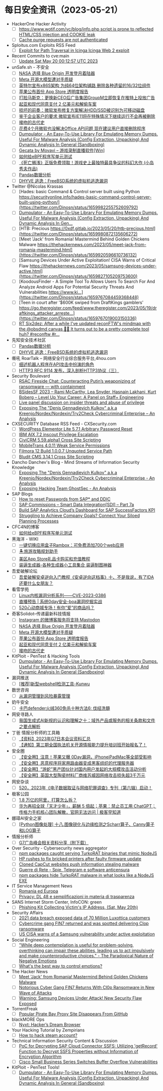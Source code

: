# 每日安全资讯（2023-05-21）

- HackerOne Hacker Activity
  - [ ] [https://www.wotif.com/vc/blog/info.php script is prone to reflected HTML/CSS injection and COOKIE leak](https://hackerone.com/reports/1888351)
  - [ ] [Cache purge requests are not authenticated](https://hackerone.com/reports/1994585)
- Sploitus.com Exploits RSS Feed
  - [ ] [Exploit for Path Traversal in Icinga Icinga Web 2 exploit](https://sploitus.com/exploit?id=A144A006-AA91-583F-B26A-E459BFE146CB&utm_source=rss&utm_medium=rss)
- Recent Commits to cve:main
  - [ ] [Update Sat May 20 00:12:57 UTC 2023](https://github.com/trickest/cve/commit/913fe61d170325501319f5befe6270c11c5e3321)
- unSafe.sh - 不安全
  - [ ] [NASA 选择 Blue Origin 开发登月着陆器](https://buaq.net/go-164766.html)
  - [ ] [Meta 开源大模型遭对手质疑](https://buaq.net/go-164767.html)
  - [ ] [英特尔宣布x86S架构 为纯64位架构铺路 删除各种遗留的16/32位组件](https://buaq.net/go-164763.html)
  - [ ] [苹果公布首份 App Store 透明度报告](https://buaq.net/go-164768.html)
  - [ ] [打脸马斯克：更换新CEO后广告集团GroupM立即恢复在推特上投放广告](https://buaq.net/go-164749.html)
  - [ ] [起亚和现代同意支付 2 亿美元和解偷车案](https://buaq.net/go-164756.html)
  - [ ] [损坏的前奏：微软发布修复方案解决HDD/SSD被识别为可移动磁盘](https://buaq.net/go-164750.html)
  - [ ] [鉴于企业客户的要求 微软宣布IE11将在特殊情况下继续运行不会再被删除](https://buaq.net/go-164751.html)
  - [ ] [接吻的古代史](https://buaq.net/go-164757.html)
  - [ ] [花费4个月微软也没解决Office API问题 现在建议用户直接删除程序](https://buaq.net/go-164752.html)
  - [ ] [Dumpulator - An Easy-To-Use Library For Emulating Memory Dumps. Useful For Malware Analysis (Config Extraction, Unpacking) And Dynamic Analysis In General (Sandboxing)](https://buaq.net/go-164740.html)
  - [ ] [Gecata by Movavi – 游戏录制直播软件[Win]](https://buaq.net/go-164737.html)
  - [ ] [如何给eBPF程序写单元测试](https://buaq.net/go-164734.html)
  - [ ] [《死亡搁浅》正版免费领取！游戏史上最独特最具争议的科幻大作 (小岛秀夫作品)](https://buaq.net/go-164754.html)
  - [ ] [Pandas数据分析](https://buaq.net/go-164721.html)
  - [ ] [DHYVE 逃逸：FreeBSD系统的虚拟机逃逸漏洞](https://buaq.net/go-164722.html)
- Twitter @Nicolas Krassas
  - [ ] [Hades: basic Command & Control server built using Python https://securityonline.info/hades-basic-command-control-server-built-using-python/](https://twitter.com/Dinosn/status/1659982255752609792)
  - [ ] [Dumpulator - An Easy-To-Use Library For Emulating Memory Dumps. Useful For Malware Analysis (Config Extraction, Unpacking) And Dynamic Analysis In Gen...](https://twitter.com/Dinosn/status/1659981729749258240)
  - [ ] [HTB: Precious https://0xdf.gitlab.io/2023/05/20/htb-precious.html](https://twitter.com/Dinosn/status/1659980872135606272)
  - [ ] [Meet 'Jack' from Romania! Mastermind Behind Golden Chickens Malware https://thehackernews.com/2023/05/meet-jack-from-romania-mastermind.html](https://twitter.com/Dinosn/status/1659920596610736132)
  - [ ] [Samsung Devices Under Active Exploitation! CISA Warns of Critical Flaw https://thehackernews.com/2023/05/samsung-devices-under-active.html](https://twitter.com/Dinosn/status/1659827105209753600)
  - [ ] [KoodousFinder - A Simple Tool To Allows Users To Search For And Analyze Android Apps For Potential Security Threats And Vulnerabilities https://www.ki...](https://twitter.com/Dinosn/status/1659767084459368448)
  - [ ] [Teen in court after '$600K swiped from DraftKings gamblers' https://go.theregister.com/feed/www.theregister.com/2023/05/19/draftkings_attacker_arreste...](https://twitter.com/Dinosn/status/1659767019003150336)
  - [ ] [RT Six2dez: After a while I've updated reconFTW's mindmap with the @obsdmd canvas 👀🎨 It turns out to be a pretty complete tool huh? #reconftw #r...](https://twitter.com/Six2dez1/status/1659722785877311488)
- 先知安全技术社区
  - [ ] [Pandas数据分析](https://xz.aliyun.com/t/12541)
  - [ ] [DHYVE 逃逸：FreeBSD系统的虚拟机逃逸漏洞](https://xz.aliyun.com/t/12540)
- 嘶吼 RoarTalk – 网络安全行业综合服务平台,4hou.com
  - [ ] [细述机器人程序在API攻击中扮演的角色](https://www.4hou.com/posts/wy0m)
  - [ ] [HTTP3 RFC 9114 发布，深入剖析HTTP3协议（三）](https://www.4hou.com/posts/KEGn)
- Security Boulevard
  - [ ] [RSAC Fireside Chat: Counteracting Putin’s weaponizing of ransomware — with  containment](https://securityboulevard.com/2023/05/rsac-fireside-chat-counteracting-putins-weaponizing-of-ransomware-with-containment/)
  - [ ] [BSidesSF 2023 – Rami McCarthy, Lea Snyder, Hasnain Lakhani, Kurt Boberg – Level Up Your Career: A Panel on Staff+ Engineering](https://securityboulevard.com/2023/05/bsidessf-2023-rami-mccarthy-lea-snyder-hasnain-lakhani-kurt-boberg-level-up-your-career-a-panel-on-staff-engineering/)
  - [ ] [Live panel discussion on insider threats and abuse of privilege](https://securityboulevard.com/2023/05/live-panel-discussion-on-insider-threats-and-abuse-of-privilege/)
  - [ ] [Exposing The "Denis Gennadievich Kulkov" a.k.a Kreenjo/Nordex/Nordexin/Try2Check Cybercriminal Enterprise – An Analysis](https://securityboulevard.com/2023/05/exposing-the-denis-gennadievich-kulkov-a-k-a-kreenjo-nordex-nordexin-try2check-cybercriminal-enterprise-an-analysis/)
- CXSECURITY Database RSS Feed - CXSecurity.com
  - [ ] [WordPress Elementor Lite 5.7.1 Arbitrary Password Reset](https://cxsecurity.com/issue/WLB-2023050046)
  - [ ] [IBM AIX 7.2 inscout Privilege Escalation](https://cxsecurity.com/issue/WLB-2023050045)
  - [ ] [CiviCRM 5.59.alpha1 Cross Site Scripting](https://cxsecurity.com/issue/WLB-2023050044)
  - [ ] [MobileTrans 4.0.11 Weak Service Permissions](https://cxsecurity.com/issue/WLB-2023050043)
  - [ ] [Filmora 12 Build 1.0.0.7 Unquoted Service Path](https://cxsecurity.com/issue/WLB-2023050042)
  - [ ] [Bludit CMS 3.14.1 Cross Site Scripting](https://cxsecurity.com/issue/WLB-2023050041)
- Dancho Danchev's Blog - Mind Streams of Information Security Knowledge
  - [ ] [Exposing The "Denis Gennadievich Kulkov" a.k.a Kreenjo/Nordex/Nordexin/Try2Check Cybercriminal Enterprise - An Analysis](https://ddanchev.blogspot.com/2023/05/exposing-denis-gennadievich-kulkov-aka.html)
  - [ ] [Exposing Hacking Team GhostSec - An Analysis](https://ddanchev.blogspot.com/2023/05/exposing-hacking-team-ghostsec-analysis.html)
- SAP Blogs
  - [ ] [How to reset Passwords from SAP* and DDIC](https://blogs.sap.com/2023/05/20/how-to-reset-passwords-from-sap-and-ddic/)
  - [ ] [SAP Commissions – Smart Data Integration[SDI] – Part 7a](https://blogs.sap.com/2023/05/20/sap-commissions-smart-data-integrationsdi-part-7a/)
  - [ ] [Build SAP Analytics Cloud’s Dashboard for SAP SuccessFactors KPI](https://blogs.sap.com/2023/05/20/build-sap-analytics-clouds-dashboard-for-sap-successfactors-kpi/)
  - [ ] [Struggling to Achieve Company Goals? Connect Your Siloed Planning Processes](https://blogs.sap.com/2023/05/20/struggling-to-achieve-company-goals-connect-your-siloed-planning-processes/)
- CFC4N的博客
  - [ ] [如何给eBPF程序写单元测试](https://www.cnxct.com/unit-testing-ebpf/)
- 黑海洋 - WIKI
  - [ ] [一键切换应用盒子Rambox：可免费添加700个web应用](https://blog.upx8.com/3564)
  - [ ] [🏝️旅游攻略规划助手](https://blog.upx8.com/3563)
  - [ ] [美区App Store礼品卡购买和充值教程](https://blog.upx8.com/3562)
  - [ ] [装逼生成器-各种生成器小工具集合 装逼制图神器](https://blog.upx8.com/3561)
- 吾爱破解论坛
  - [ ] [吾爱破解安卓逆向入门教程《安卓逆向这档事》十、不是我说，有了IDA还要什么女朋友？](https://mp.weixin.qq.com/s?__biz=MjM5Mjc3MDM2Mw==&mid=2651139564&idx=1&sn=ed1a626174cd39572544fa54e320e135&chksm=bd50bdb88a2734ae34b4d4bad5de061a368863cab0ac1e51c5969c926a6ebab29fbe5f729cbf&scene=58&subscene=0#rd)
- 看雪学苑
  - [ ] [Linux内核漏洞分析系列——CVE-2023-0386](https://mp.weixin.qq.com/s?__biz=MjM5NTc2MDYxMw==&mid=2458504808&idx=1&sn=7ecb49e9008d049c71e522d51082d956&chksm=b18efee286f977f498369005601452d6ed032a8d3a5dd11c615fd423cf047077db736f8df119&scene=58&subscene=0#rd)
  - [ ] [直播预告 | 系统0day安全-boa漏洞挖掘实战](https://mp.weixin.qq.com/s?__biz=MjM5NTc2MDYxMw==&mid=2458504808&idx=2&sn=f1c6d6a58ddd92dfaa4efef07369e9ca&chksm=b18efee286f977f4ad8ff4541fb08e58550bc673a64fdf7fe5dcf88ee36cb3e95724028443c1&scene=58&subscene=0#rd)
  - [ ] [520心动商城专场！有你“爱”的商品吗？](https://mp.weixin.qq.com/s?__biz=MjM5NTc2MDYxMw==&mid=2458504808&idx=3&sn=ff5d4576508eece365e608d4e8d14994&chksm=b18efee286f977f4bb17740c2694ea694a2ab6c5403efacbf5d0d99caefc050e8f006e768080&scene=58&subscene=0#rd)
- 奇客Solidot–传递最新科技情报
  - [ ] [Instagram 的微博客服务将支持 Mastodon](https://www.solidot.org/story?sid=75011)
  - [ ] [NASA 选择 Blue Origin 开发登月着陆器](https://www.solidot.org/story?sid=75010)
  - [ ] [Meta 开源大模型遭对手质疑](https://www.solidot.org/story?sid=75009)
  - [ ] [苹果公布首份 App Store 透明度报告](https://www.solidot.org/story?sid=75008)
  - [ ] [起亚和现代同意支付 2 亿美元和解偷车案](https://www.solidot.org/story?sid=75007)
  - [ ] [接吻的古代史](https://www.solidot.org/story?sid=75006)
- KitPloit - PenTest & Hacking Tools
  - [ ] [Dumpulator - An Easy-To-Use Library For Emulating Memory Dumps. Useful For Malware Analysis (Config Extraction, Unpacking) And Dynamic Analysis In General (Sandboxing)](https://www.kitploit.com/2023/05/dumpulator-easy-to-use-library-for.html)
- 漏洞推送
  - [ ] [[推荐]新型webshell检测工具-Kunwu](https://mp.weixin.qq.com/s?__biz=MzU5MTExMjYwMA==&mid=2247485647&idx=1&sn=e53fef2d50cc7d8a86138e3eb4d36a79&chksm=fe32b838c945312ee1cadb223b7e376b3134e26952a94b58a07b4cedcb89bb6db29a6298bd71&scene=58&subscene=0#rd)
- 数世咨询
  - [ ] [从漏洞管理到风险暴露管理](https://mp.weixin.qq.com/s?__biz=MzkxNzA3MTgyNg==&mid=2247498153&idx=1&sn=09aecb24c4bab695755e584c3eaa592c&chksm=c1448b14f6330202334476c760c5758d08c7eacaaecfe19e1565e7df95b12b2a983863b1fd9a&scene=58&subscene=0#rd)
- 奶牛安全
  - [ ] [卡巴defender火绒360免杀十种方法6: 伐经洗髓](https://mp.weixin.qq.com/s?__biz=MzU4NjY0NTExNA==&mid=2247489464&idx=1&sn=d0a064aa43c85e8802faca400d08a03a&chksm=fdf97cadca8ef5bbe9dddaf282a2bde521cdb27156df5dbce6c9afad67ab6f884fa9b6a7f84f&scene=58&subscene=0#rd)
- 网安寻路人
  - [ ] [我国生成式AI新规的认识和理解之十：域外产品或服务的相关条款和文件之要点解析](https://mp.weixin.qq.com/s?__biz=MzIxODM0NDU4MQ==&mid=2247499884&idx=1&sn=66a95a7084aa2d589f67a36768cc4adc&chksm=97e97d86a09ef490177c60194ab36c83969d2917f41242816ccaae02e3290a071fede089988d&scene=58&subscene=0#rd)
- 丁爸 情报分析师的工具箱
  - [ ] [【资料】2023年G7日本会议资料汇总](https://mp.weixin.qq.com/s?__biz=MzI2MTE0NTE3Mw==&mid=2651136453&idx=1&sn=a06ce6185130bbb0e47b095c83af6205&chksm=f1af56ffc6d8dfe96005e87eeea0febe638a921cf3a5a206182588371400f28968cd3d3a93c9&scene=58&subscene=0#rd)
  - [ ] [【通知】第三期全国执法机关开源情报能力提升培训班开始报名了！](https://mp.weixin.qq.com/s?__biz=MzI2MTE0NTE3Mw==&mid=2651136453&idx=2&sn=6290156b72b1c5564edf658ac6b4cc33&chksm=f1af56ffc6d8dfe9338c0bff0af555f2e50ae96a4cd38ea50683ebe2df06a71846a1b20d782d&scene=58&subscene=0#rd)
- 安全圈
  - [ ] [【安全圈】注意！苹果又曝 0Day漏洞，iPhoneiPadMac等全部受影响](https://mp.weixin.qq.com/s?__biz=MzIzMzE4NDU1OQ==&mid=2652034891&idx=1&sn=7aaa97cc21b81bb234d7b2ce9b0db538&chksm=f36ffb0bc418721d063842695efb29e81efc235263cffebc895ddc2ee29d008ad0b54fa83165&scene=58&subscene=0#rd)
  - [ ] [【安全圈】恶意程序将家用路由器变成黑客组织的代理服务器](https://mp.weixin.qq.com/s?__biz=MzIzMzE4NDU1OQ==&mid=2652034891&idx=2&sn=f1771d3fcf2526dafccbfa3761758b3a&chksm=f36ffb0bc418721dec80bb9d1322b589d25da13c4e72227fd83cb1741fa809508119bd01fa9e&scene=58&subscene=0#rd)
  - [ ] [【安全圈】“游蛇”黑产团伙针对国内用户发起的大规模攻击活动分析](https://mp.weixin.qq.com/s?__biz=MzIzMzE4NDU1OQ==&mid=2652034891&idx=3&sn=c9ce922333e4b5c5ff6d33458b5d8a26&chksm=f36ffb0bc418721d42df99c047a1f59d145ee7217af1ef278abaa93a68ca4d454ac7f46b6814&scene=58&subscene=0#rd)
  - [ ] [【安全圈】英国大型陶瓷材料厂商维苏威因网络攻击损失超3千万元](https://mp.weixin.qq.com/s?__biz=MzIzMzE4NDU1OQ==&mid=2652034891&idx=4&sn=c4d0acec5a86e301a43d938893a7b87c&chksm=f36ffb0bc418721dc46fc99ec76148ee1b6583b85ca4caf46a916f26eb65ff0884c6f33cb0ae&scene=58&subscene=0#rd)
- 网安杂谈
  - [ ] [520，2023年《电子数据取证与网络犯罪调查》专刊（第六辑）启动！](https://mp.weixin.qq.com/s?__biz=MzAwMTMzMDUwNg==&mid=2650887349&idx=1&sn=2607c4b99a19e537034cc5e36bf4f8ca&chksm=812ea890b659218696ad012e16d4741bf7703b9e72761d924908533b134a342f9d572516b181&scene=58&subscene=0#rd)
- 极客公园
  - [ ] [1.8 万亿的阿里，打算怎么拆？](https://mp.weixin.qq.com/s?__biz=MTMwNDMwODQ0MQ==&mid=2652992904&idx=1&sn=5e8ee94c980168fce22bdd1a3db1aeed&chksm=7e54083e492381284980100f0f8c11060e9daf33cb8f199a8ce4cb2c220e96d38bf23142a399&scene=58&subscene=0#rd)
  - [ ] [华为再招全球「天才少年」，薪酬 5 倍起；苹果：禁止员工用 ChatGPT；传格力手机核心团队解散，官网无法访问 | 极客早知道](https://mp.weixin.qq.com/s?__biz=MTMwNDMwODQ0MQ==&mid=2652992893&idx=1&sn=7561948a98bf50ae7abd6910b0dec12a&chksm=7e5408cb492381dd0bc41ede79ce1cc6771091b5ab5a7bdd98d91bc797ba70ead8e99a6fc9ad&scene=58&subscene=0#rd)
- 娜璋AI安全之家
  - [ ] [[Python图像处理] 十八.图像锐化与边缘检测之Scharr算子、Canny算子和LOG算子](https://mp.weixin.qq.com/s?__biz=Mzg5MTM5ODU2Mg==&mid=2247498346&idx=1&sn=d3d9748285de4914acc91bbef34a59f3&chksm=cfcf4aa7f8b8c3b162c6f2dfddbb68ffa747332533388b0d9cd8ae83bb305dacd3f85ed06906&scene=58&subscene=0#rd)
- 情报分析师
  - [ ] [G7广岛峰会相关资料分享（附下载）](https://mp.weixin.qq.com/s?__biz=MzA3Mjc1MTkwOA==&mid=2650529830&idx=1&sn=0dbac8cd85aae6c53c1d5f25892832ec&chksm=8716ce6db061477b011a1c1dcb1fead434060ff8511f6e463b11258728921bde241435dbbb36&scene=58&subscene=0#rd)
- Over Security - Cybersecurity news aggregator
  - [ ] [npm packages caught serving TurkoRAT binaries that mimic NodeJS](https://www.bleepingcomputer.com/news/security/npm-packages-caught-serving-turkorat-binaries-that-mimic-nodejs/)
  - [ ] [HP rushes to fix bricked printers after faulty firmware update](https://www.bleepingcomputer.com/news/technology/hp-rushes-to-fix-bricked-printers-after-faulty-firmware-update/)
  - [ ] [Cloned CapCut websites push information stealing malware](https://www.bleepingcomputer.com/news/security/cloned-capcut-websites-push-information-stealing-malware/)
  - [ ] [Guerre di Rete - Spie, Telegram e software anticensura](https://guerredirete.substack.com/p/guerre-di-rete-spie-telegram-e-software)
  - [ ] [npm packages hide TurkoRAT malware in what looks like a NodeJS EXE](https://www.bleepingcomputer.com/news/security/npm-packages-hide-turkorat-malware-in-what-looks-like-a-nodejs-exe/)
- IT Service Management News
  - [ ] [Romania ed Europa](http://blog.cesaregallotti.it/2023/05/romania-ed-europa.html)
  - [ ] [Privacy: DL 48 e semplificazioni in materia di trasparenza](http://blog.cesaregallotti.it/2023/05/privacy-dl-48-e-semplificazioni-in_20.html)
- SANS Internet Storm Center, InfoCON: green
  - [ ] [Phishing Kit Collecting Victim's IP Address, (Sat, May 20th)](https://isc.sans.edu/diary/rss/29866)
- Security Affairs
  - [ ] [2021 data breach exposed data of 70 Million Luxottica customers](https://securityaffairs.com/146472/data-breach/luxottica-2021-data-breach.html)
  - [ ] [Cybercrime gang FIN7 returned and was spotted delivering Clop ransomware](https://securityaffairs.com/146465/cyber-crime/fin7-delivering-clop-ransomware.html)
  - [ ] [US CISA warns of a Samsung vulnerability under active exploitation](https://securityaffairs.com/146457/security/cisa-warns-samsung-flaw.html)
- Social Engineering
  - [ ] ["While deep contemplation is useful for problem-solving, overthinking can impair these abilities, leading us to act impulsively and make counterproductive choices." - The Paradoxical Nature of Negative Emotions](https://www.reddit.com/r/SocialEngineering/comments/13mtwag/while_deep_contemplation_is_useful_for/)
  - [ ] [What's the best way to control emotions?](https://www.reddit.com/r/SocialEngineering/comments/13n0qa7/whats_the_best_way_to_control_emotions/)
- The Hacker News
  - [ ] [Meet 'Jack' from Romania! Mastermind Behind Golden Chickens Malware](https://thehackernews.com/2023/05/meet-jack-from-romania-mastermind.html)
  - [ ] [Notorious Cyber Gang FIN7 Returns With Cl0p Ransomware in New Wave of Attacks](https://thehackernews.com/2023/05/notorious-cyber-gang-fin7-returns-cl0p.html)
  - [ ] [Warning: Samsung Devices Under Attack! New Security Flaw Exposed](https://thehackernews.com/2023/05/samsung-devices-under-active.html)
- TorrentFreak
  - [ ] [Popular Pirate Bay Proxy Site Disappears From GitHub](https://torrentfreak.com/popular-pirate-bay-proxy-site-disappears-from-github-230520/)
- blackMORE Ops
  - [ ] [Nyxt: Hacker’s Dream Browser](https://www.blackmoreops.com/2023/05/20/nyxt-hackers-dream-browser/)
- Your Hacking Tutorial by Zempirians
  - [ ] [How to hack steam account?](https://www.reddit.com/r/HowToHack/comments/13n4qlz/how_to_hack_steam_account/)
- Technical Information Security Content & Discussion
  - [ ] [PoC for Decrypting SAP Cloud Connector SSFS: Utilizing 'getRecord' Function to Decrypt SSFS Properties without Information of Encryption Algorithm](https://www.reddit.com/r/netsec/comments/13mwlse/poc_for_decrypting_sap_cloud_connector_ssfs/)
  - [ ] [Cisco Small Business Series Switches Buffer Overflow Vulnerabilities](https://www.reddit.com/r/netsec/comments/13n36pm/cisco_small_business_series_switches_buffer/)
- KitPloit - PenTest Tools!
  - [ ] [Dumpulator - An Easy-To-Use Library For Emulating Memory Dumps. Useful For Malware Analysis (Config Extraction, Unpacking) And Dynamic Analysis In General (Sandboxing)](https://www.kitploit.com/2023/05/dumpulator-easy-to-use-library-for.html)

